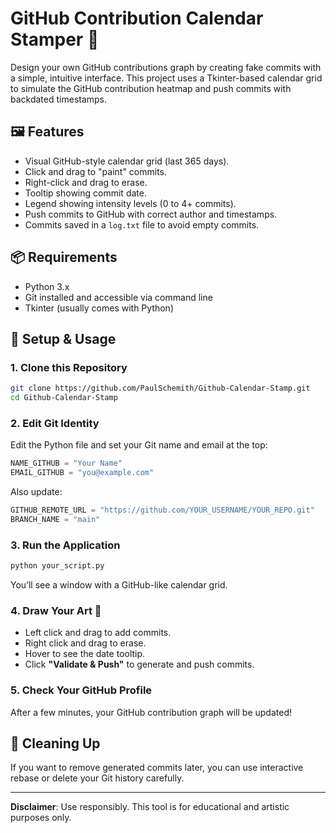 
# GitHub Contribution Calendar Stamper 🎨

Design your own GitHub contributions graph by creating fake commits with a simple, intuitive interface. This project uses a Tkinter-based calendar grid to simulate the GitHub contribution heatmap and push commits with backdated timestamps.

## 🖼️ Features

- Visual GitHub-style calendar grid (last 365 days).
- Click and drag to "paint" commits.
- Right-click and drag to erase.
- Tooltip showing commit date.
- Legend showing intensity levels (0 to 4+ commits).
- Push commits to GitHub with correct author and timestamps.
- Commits saved in a `log.txt` file to avoid empty commits.

## 📦 Requirements

- Python 3.x
- Git installed and accessible via command line
- Tkinter (usually comes with Python)

## 🚀 Setup & Usage

### 1. Clone this Repository

```bash
git clone https://github.com/PaulSchemith/Github-Calendar-Stamp.git
cd Github-Calendar-Stamp
```

### 2. Edit Git Identity

Edit the Python file and set your Git name and email at the top:

```python
NAME_GITHUB = "Your Name"
EMAIL_GITHUB = "you@example.com"
```

Also update:

```python
GITHUB_REMOTE_URL = "https://github.com/YOUR_USERNAME/YOUR_REPO.git"
BRANCH_NAME = "main"
```

### 3. Run the Application

```bash
python your_script.py
```

You’ll see a window with a GitHub-like calendar grid.

### 4. Draw Your Art 🎨

- Left click and drag to add commits.
- Right click and drag to erase.
- Hover to see the date tooltip.
- Click **"Validate & Push"** to generate and push commits.

### 5. Check Your GitHub Profile

After a few minutes, your GitHub contribution graph will be updated!

## 🧼 Cleaning Up

If you want to remove generated commits later, you can use interactive rebase or delete your Git history carefully.

---

**Disclaimer**: Use responsibly. This tool is for educational and artistic purposes only.
